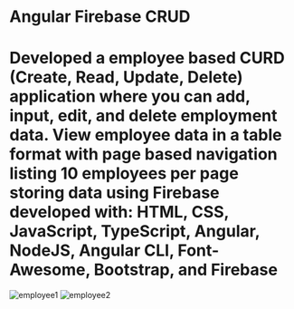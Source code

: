 # Angular Firebase CRUD

# Developed a employee based CURD (Create, Read, Update, Delete) application where you can add, input, edit, and delete employment data. View employee data in a table format with page based navigation listing 10 employees per page storing data using Firebase developed with: HTML, CSS, JavaScript, TypeScript, Angular, NodeJS, Angular CLI, Font-Awesome, Bootstrap, and Firebase  

![employee1](https://user-images.githubusercontent.com/6256720/35198009-598df5de-feb6-11e7-85ad-56665a33369f.png)
![employee2](https://user-images.githubusercontent.com/6256720/35198012-5e1283e0-feb6-11e7-9aef-be2d226ee3a9.png)
